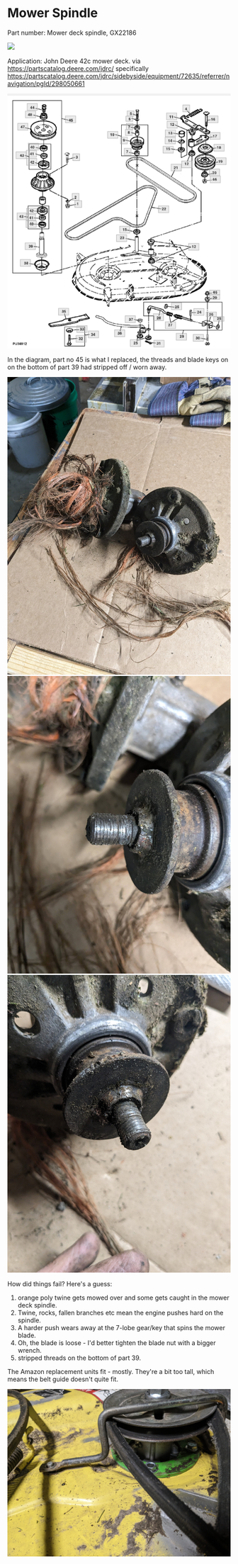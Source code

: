 # Mower Spindle

Part number: Mower deck spindle, GX22186

![](./mower_spindle/part_no.jpg)

Application: John Deere 42c mower deck. via https://partscatalog.deere.com/jdrc/ specifically https://partscatalog.deere.com/jdrc/sidebyside/equipment/72635/referrer/navigation/pgId/298050661

![](./mower_spindle/Deere_parts_catalog.png) 

In the diagram, part no 45 is what I replaced, the threads and blade keys on on the bottom of part 39 had stripped off / worn away.

![](./mower_spindle/old_spindle_1.jpg)  
![](./mower_spindle/old_spindle_2.jpg)  
![](./mower_spindle/old_spindle_3.jpg)  

How did things fail?  Here's a guess:
1. orange poly twine gets mowed over and some gets caught in the mower deck spindle.
2. Twine, rocks, fallen branches etc mean the engine pushes hard on the spindle.
3. A harder push wears away at the 7-lobe gear/key that spins the mower blade.
4. Oh, the blade is loose - I'd better tighten the blade nut with a bigger wrench.
5. stripped threads on the bottom of part 39.

The Amazon replacement units fit - mostly.  They're a bit too tall, which means the belt guide doesn't quite fit.

![](./mower_spindle/replacement_spindle.jpg)
